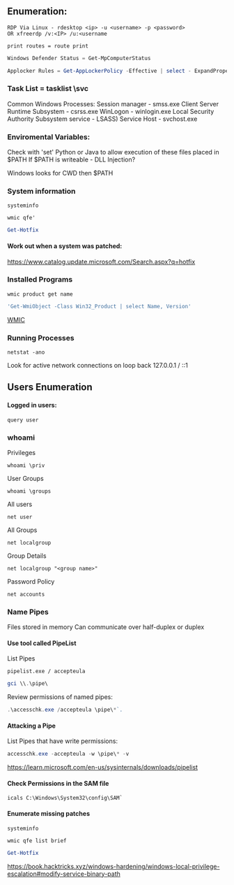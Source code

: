 ## Enumeration:
```shell-session
RDP Via Linux - rdesktop <ip> -u <username> -p <password>
OR xfreerdp /v:<IP> /u:<username
```
```shell-session
print routes = route print
```

```powershell
Windows Defender Status = Get-MpComputerStatus

Applocker Rules = Get-AppLockerPolicy -Effective | select - ExpandProperty RuleCollections
```
### Task List = tasklist \svc

Common Windows Processes:
Session manager - smss.exe
Client Server Runtime Subsystem - csrss.exe
WinLogon - winlogin.exe
Local Security Authority Subsystem service - LSASS)
Service Host - svchost.exe

### Enviromental Variables: 
Check with 'set'
Python or Java to allow execution of these files placed in $PATH
If $PATH is writeable - DLL Injection?

Windows looks for CWD then $PATH

### System information 
```shell-session
systeminfo

wmic qfe'
```

```powershell
Get-Hotfix
```

#### Work out when a system was patched:

https://www.catalog.update.microsoft.com/Search.aspx?q=hotfix

### Installed Programs 

```shell-session
wmic product get name
```

```powershell
'Get-WmiObject -Class Win32_Product | select Name, Version' 
```
[WMIC](https://learn.microsoft.com/en-us/windows/win32/wmisdk/wmi-start-page)

### Running Processes

```shell-session
netstat -ano
```
Look for active network connections on loop back
	127.0.0.1 / ::1 

## Users Enumeration
		
#### Logged in users: 
```shell-session
query user
```

### whoami
Privileges
```shell-session
whoami \priv
```
User Groups 
```shell-session
whoami \groups
```
All users 
```shell-session
net user
```
All Groups 
```shell-session
net localgroup
```

Group Details
```shell-session
net localgroup "<group name>"
```
Password Policy
```shell-session
net accounts
```

### Name Pipes
Files stored in memory
	Can communicate over half-duplex or duplex

#### Use tool called PipeList
List Pipes 
```shell-session
pipelist.exe / accepteula
```

```powershell
gci \\.\pipe\
```
Review permissions of named pipes:
```powershell
.\accesschk.exe /accepteula \pipe\*`.
```
#### Attacking a Pipe
List Pipes that have write permissions:
```powershell
accesschk.exe -accepteula -w \pipe\* -v
```
https://learn.microsoft.com/en-us/sysinternals/downloads/pipelist	

#### Check Permissions in the SAM file
```shell-session
icals C:\Windows\System32\config\SAM`
```
#### Enumerate missing patches 
```shell-session
systeminfo
```
```shell-session
wmic qfe list brief
```

```powershell
Get-Hotfix
```
https://book.hacktricks.xyz/windows-hardening/windows-local-privilege-escalation#modify-service-binary-path
